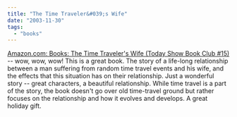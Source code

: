```yaml
---
title: "The Time Traveler&#039;s Wife"
date: "2003-11-30"
tags: 
  - "books"
---
```


[Amazon.com: Books: The Time Traveler's Wife (Today Show Book Club #15)](http://www.amazon.com/exec/obidos/tg/detail/-/1931561648/qid=1070233316//ref=sr_8_xs_ap_i0_xgl14/104-7738134-9854363?v=glance&s=books&n=507846 "Amazon.com: Books: The Time Traveler's Wife (Today Show Book Club #15)") -- wow, wow, wow! This is a great book. The story of a life-long relationship between a man suffering from random time travel events and his wife, and the effects that this situation has on their relationship. Just a wonderful story -- great characters, a beautiful relationship. While time travel is a part of the story, the book doesn't go over old time-travel ground but rather focuses on the relationship and how it evolves and develops. A great holiday gift.
